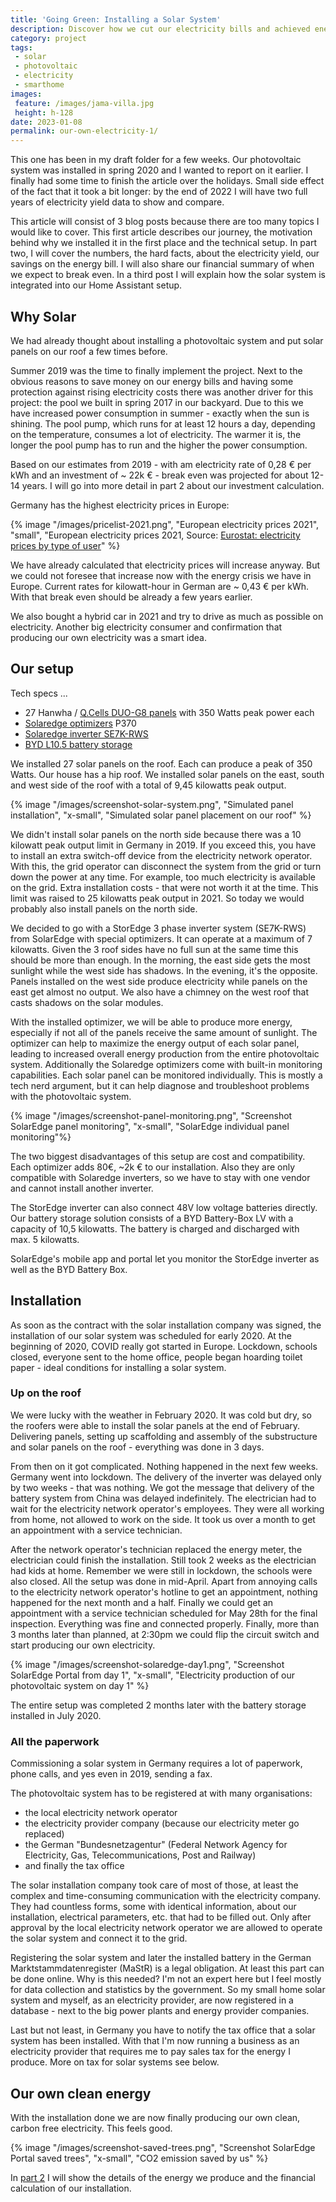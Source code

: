 ```yaml
---
title: 'Going Green: Installing a Solar System'
description: Discover how we cut our electricity bills and achieved energy independence by installing a 9.45kW solar system with battery storage. Learn about our motivation, technical setup, and real-world journey to producing your own clean electricity.
category: project
tags:
 - solar
 - photovoltaic
 - electricity
 - smarthome
images:
 feature: /images/jama-villa.jpg
 height: h-128
date: 2023-01-08
permalink: our-own-electricity-1/
---
```


This one has been in my draft folder for a few weeks. Our photovoltaic system was installed in spring 2020 and I wanted to report on it earlier. I finally had some time to finish the article over the holidays. Small side effect of the fact that it took a bit longer: by the end of 2022 I will have two full years of electricity yield data to show and compare.

This article will consist of 3 blog posts because there are too many topics I would like to cover. This first article describes our journey, the motivation behind why we installed it in the first place and the technical setup. In part two, I will cover the numbers, the hard facts, about the electricity yield, our savings on the energy bill. I will also share our financial summary of when we expect to break even. In a third post I will explain how the solar system is integrated into our Home Assistant setup.

## Why Solar

We had already thought about installing a photovoltaic system and put solar panels on our roof a few times before.

Summer 2019 was the time to finally implement the project. Next to the obvious reasons to save money on our energy bills and having some protection against rising electricity costs there was another driver for this project: the pool we built in spring 2017 in our backyard. Due to this we have increased power consumption in summer - exactly when the sun is shining. The pool pump, which runs for at least 12 hours a day, depending on the temperature, consumes a lot of electricity. The warmer it is, the longer the pool pump has to run and the higher the power consumption.

Based on our estimates from 2019 - with am electricity rate of 0,28 € per kWh and an investment of ~ 22k € - break even was projected for about 12-14 years. I will go into more detail in part 2 about our investment calculation.

Germany has the highest electricity prices in Europe:

{% image "/images/pricelist-2021.png", "European electricity prices 2021", "small", "European electricity prices 2021, Source: <a href='https://ec.europa.eu/eurostat/databrowser/bookmark/f1f42d1e-4766-4f49-9612-b11bae203fe8?lang=en' target='_blank' rel='noopener noreferrer'>Eurostat: electricity prices by type of user</a>" %}

We have already calculated that electricity prices will increase anyway. But we could not foresee that increase now with the energy crisis we have in Europe. Current rates for kilowatt-hour in German are ~ 0,43 € per kWh. With that break even should be already a few years earlier.

We also bought a hybrid car in 2021 and try to drive as much as possible on electricity. Another big electricity consumer and confirmation that producing our own electricity was a smart idea.

## Our setup

Tech specs ...

- 27 Hanwha / [Q.Cells DUO-G8 panels](https://qcells.com/ane/get-started/complete-energy-solution/solar-panel-detail?slrPnlId=SRPL211201065907002&look=002) with 350 Watts peak power each
- [Solaredge optimizers](https://www.solaredge.com/en/products/residential/power-optimizers) P370
- [Solaredge inverter SE7K-RWS](https://www.solaredge.com/en/products/residential/pv-inverters)
- [BYD L10.5 battery storage](https://www.bydbatterybox.com/)

We installed 27 solar panels on the roof. Each can produce a peak of 350 Watts. Our house has a hip roof. We installed solar panels on the east, south and west side of the roof with a total of 9,45 kilowatts peak output.

{% image "/images/screenshot-solar-system.png", "Simulated panel installation", "x-small", "Simulated solar panel placement on our roof" %}

We didn't install solar panels on the north side because there was a 10 kilowatt peak output limit in Germany in 2019. If you exceed this, you have to install an extra switch-off device from the electricity network operator. With this, the grid operator can disconnect the system from the grid or turn down the power at any time. For example, too much electricity is available on the grid. Extra installation costs - that were not worth it at the time. This limit was raised to 25 kilowatts peak output in 2021. So today we would probably also install panels on the north side.

We decided to go with a StorEdge 3 phase inverter system (SE7K-RWS) from SolarEdge with special optimizers. It can operate at a maximum of 7 kilowatts. Given the 3 roof sides have no full sun at the same time this should be more than enough. In the morning, the east side gets the most sunlight while the west side has shadows. In the evening, it's the opposite. Panels installed on the west side produce electricity while panels on the east get almost no output. We also have a chimney on the west roof that casts shadows on the solar modules.

With the installed optimizer, we will be able to produce more energy, especially if not all of the panels receive the same amount of sunlight. The optimizer can help to maximize the energy output of each solar panel, leading to increased overall energy production from the entire photovoltaic system. Additionally the Solaredge optimizers come with built-in monitoring capabilities. Each solar panel can be monitored individually. This is mostly a tech nerd argument, but it can help diagnose and troubleshoot problems with the photovoltaic system.

{% image "/images/screenshot-panel-monitoring.png", "Screenshot SolarEdge panel monitoring", "x-small", "SolarEdge individual panel monitoring"%}

The two biggest disadvantages of this setup are cost and compatibility. Each optimizer adds 80€, ~2k € to our installation. Also they are only compatible with Solaredge inverters, so we have to stay with one vendor and cannot install another inverter.

The StorEdge inverter can also connect 48V low voltage batteries directly. Our battery storage solution consists of a BYD Battery-Box LV with a capacity of 10,5 kilowatts. The battery is charged and discharged with max. 5 kilowatts.

SolarEdge's mobile app and portal let you monitor the StorEdge inverter as well as the BYD Battery Box.

## Installation

As soon as the contract with the solar installation company was signed, the installation of our solar system was scheduled for early 2020. At the beginning of 2020, COVID really got started in Europe. Lockdown, schools closed, everyone sent to the home office, people began hoarding toilet paper - ideal conditions for installing a solar system.

### Up on the roof

We were lucky with the weather in February 2020. It was cold but dry, so the roofers were able to install the solar panels at the end of February. Delivering panels, setting up scaffolding and assembly of the substructure and solar panels on the roof - everything was done in 3 days.

From then on it got complicated. Nothing happened in the next few weeks. Germany went into lockdown. The delivery of the inverter was delayed only by two weeks - that was nothing. We got the message that delivery of the battery system from China was delayed indefinitely. The electrician had to wait for the electricity network operator's employees. They were all working from home, not allowed to work on the side. It took us over a month to get an appointment with a service technician.

After the network operator's technician replaced the energy meter, the electrician could finish the installation. Still took 2 weeks as the electrician had kids at home. Remember we were still in lockdown, the schools were also closed. All the setup was done in mid-April. Apart from annoying calls to the electricity network operator's hotline to get an appointment, nothing happened for the next month and a half. Finally we could get an appointment with a service technician scheduled for May 28th for the final inspection. Everything was fine and connected properly. Finally, more than 3 months later than planned, at 2:30pm we could flip the circuit switch and start producing our own electricity.

{% image "/images/screenshot-solaredge-day1.png", "Screenshot SolarEdge Portal from day 1", "x-small", "Electricity production of our photovoltaic system on day 1" %}

The entire setup was completed 2 months later with the battery storage installed in July 2020.

### All the paperwork

Commissioning a solar system in Germany requires a lot of paperwork, phone calls, and yes even in 2019, sending a fax.

The photovoltaic system has to be registered at with many organisations:

- the local electricity network operator
- the electricity provider company (because our electricity meter go replaced)
- the German "Bundesnetzagentur" (Federal Network Agency for Electricity, Gas, Telecommunications, Post and Railway)
- and finally the tax office

The solar installation company took care of most of those, at least the complex and time-consuming communication with the electricity company. They had countless forms, some with identical information, about our installation, electrical parameters, etc. that had to be filled out. Only after approval by the local electricity network operator we are allowed to operate the solar system and connect it to the grid.

Registering the solar system and later the installed battery in the German Marktstammdatenregister (MaStR) is a legal obligation. At least this part can be done online. Why is this needed? I'm not an expert here but I feel mostly for data collection and statistics by the government. So my small home solar system and myself, as an electricity provider, are now registered in a database - next to the big power plants and energy provider companies.

Last but not least, in Germany you have to notify the tax office that a solar system has been installed. With that I'm now running a business as an electricity provider that requires me to pay sales tax for the energy I produce. More on tax for solar systems see below.

## Our own clean energy

With the installation done we are now finally producing our own clean, carbon free electricity. This feels good.

{% image "/images/screenshot-saved-trees.png", "Screenshot SolarEdge Portal saved trees", "x-small", "CO2 emission saved by us" %}

In [part 2](/our-own-electricity-2/) I will show the details of the energy we produce and the financial calculation of our installation.
